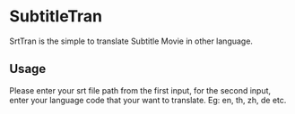 # SubtitleTran
  SrtTran is the simple to translate Subtitle Movie in other language.
  
## Usage
  Please enter your srt file path from the first input, for the second input, enter your language code that your want to translate. Eg: en, th, zh, de etc.
